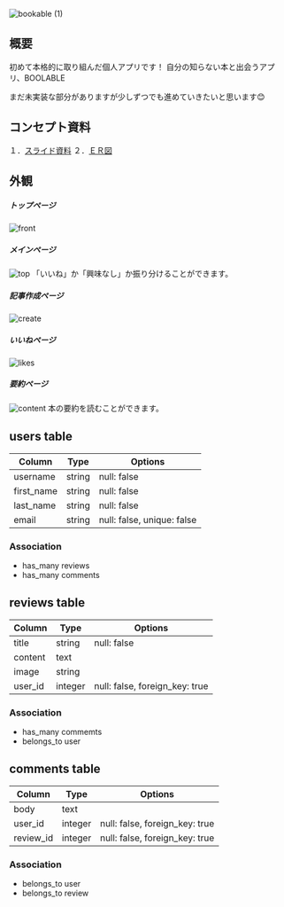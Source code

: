 ![bookable (1)](https://user-images.githubusercontent.com/64963869/88995019-a0e70700-d324-11ea-9c89-4d7f96d5ccdb.png)


## 概要
初めて本格的に取り組んだ個人アプリです！
自分の知らない本と出会うアプリ、BOOLABLE

まだ未実装な部分がありますが少しずつでも進めていきたいと思います😊

## コンセプト資料
１．<a href="https://docs.google.com/presentation/d/1yk8anTGANeIvMDrHq-hfUDDvfk-gWWoXK1hsqpU8mNE/edit#slide=id.p">スライド資料</a>
２．<a href="#">ＥＲ図</a>

## 外観
##### トップページ
![front](https://user-images.githubusercontent.com/64963869/88541475-c5569100-d04f-11ea-9f1e-fd50f8378b18.png)

##### メインページ
![top](https://user-images.githubusercontent.com/64963869/88541848-62b1c500-d050-11ea-8821-7465446dbce8.png)
「いいね」か「興味なし」か振り分けることができます。

##### 記事作成ページ
![create](https://user-images.githubusercontent.com/64963869/88541907-79f0b280-d050-11ea-8f6f-f678e810c8ed.png)

##### いいねページ
![likes](https://user-images.githubusercontent.com/64963869/88541976-97be1780-d050-11ea-9421-ea553a0fcc42.png)

##### 要約ページ
![content](https://user-images.githubusercontent.com/64963869/88542009-ac021480-d050-11ea-87d9-a6dd0014ce18.png)
本の要約を読むことができます。

## users table
|Column|Type|Options|
|------|----|-------|
|username|string|null: false|
|first_name|string|null: false|
|last_name|string|null: false|
|email|string|null: false, unique: false|

### Association
- has_many reviews
- has_many comments

## reviews table
|Column|Type|Options|
|------|----|-------|
|title|string|null: false|
|content|text||
|image|string||
|user_id|integer|null: false, foreign_key: true|

### Association
- has_many commemts
- belongs_to user

## comments table
|Column|Type|Options|
|------|----|-------|
|body|text||
|user_id|integer|null: false, foreign_key: true|
|review_id|integer|null: false, foreign_key: true|

### Association
- belongs_to user
- belongs_to review